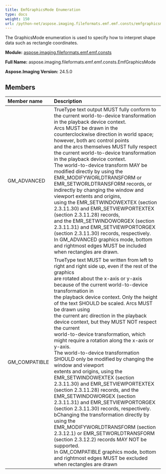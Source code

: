 ```yaml
---
title: EmfGraphicsMode Enumeration
type: docs
weight: 150
url: /python-net/aspose.imaging.fileformats.emf.emf.consts/emfgraphicsmode/
---
```


The GraphicsMode enumeration is used to specify how to interpret shape data such as rectangle coordinates.

**Module:** [aspose.imaging.fileformats.emf.emf.consts](/imaging/python-net/aspose.imaging.fileformats.emf.emf.consts/)

**Full Name:** aspose.imaging.fileformats.emf.emf.consts.EmfGraphicsMode

**Aspose.Imaging Version:** 24.5.0

## **Members**
| **Member name** | **Description** |
| :- | :- |
| GM_ADVANCED | TrueType text output MUST fully conform to the current world-to-device transformation in the playback device context.<br/>            Arcs MUST be drawn in the counterclockwise direction in world space; however, both arc control points <br/>            and the arcs themselves MUST fully respect the current world-to-device transformation in the playback device context.<br/>            The world-to-device transform MAY be modified directly by using the EMR_MODIFYWORLDTRANSFORM or <br/>            EMR_SETWORLDTRANSFORM records, or indirectly by changing the window and viewport extents and origins, <br/>            using the EMR_SETWINDOWEXTEX (section 2.3.11.30) and EMR_SETVIEWPORTEXTEX (section 2.3.11.28) records, <br/>            and the EMR_SETWINDOWORGEX (section 2.3.11.31) and EMR_SETVIEWPORTORGEX (section 2.3.11.30) records, respectively.<br/>            In GM_ADVANCED graphics mode, bottom and rightmost edges MUST be included when rectangles are drawn. |
| GM_COMPATIBLE | TrueType text MUST be written from left to right and right side up, even if the rest of the graphics <br/>            are rotated about the x-axis or y-axis because of the current world-to-device transformation in <br/>            the playback device context. Only the height of the text SHOULD be scaled. Arcs MUST be drawn using <br/>            the current arc direction in the playback device context, but they MUST NOT respect the current <br/>            world-to-device transformation, which might require a rotation along the x-axis or y-axis.<br/>            The world-to-device transformation SHOULD only be modified by changing the window and viewport <br/>            extents and origins, using the EMR_SETWINDOWEXTEX (section 2.3.11.30) and EMR_SETVIEWPORTEXTEX <br/>            (section 2.3.11.28) records, and the EMR_SETWINDOWORGEX (section 2.3.11.31) and EMR_SETVIEWPORTORGEX <br/>            (section 2.3.11.30) records, respectively. bChanging the transformation directly by using the <br/>            EMR_MODIFYWORLDTRANSFORM (section 2.3.12.1) or EMR_SETWORLDTRANSFORM (section 2.3.12.2) records MAY NOT be supported.<br/>            In GM_COMPATIBLE graphics mode, bottom and rightmost edges MUST be excluded when rectangles are drawn |
